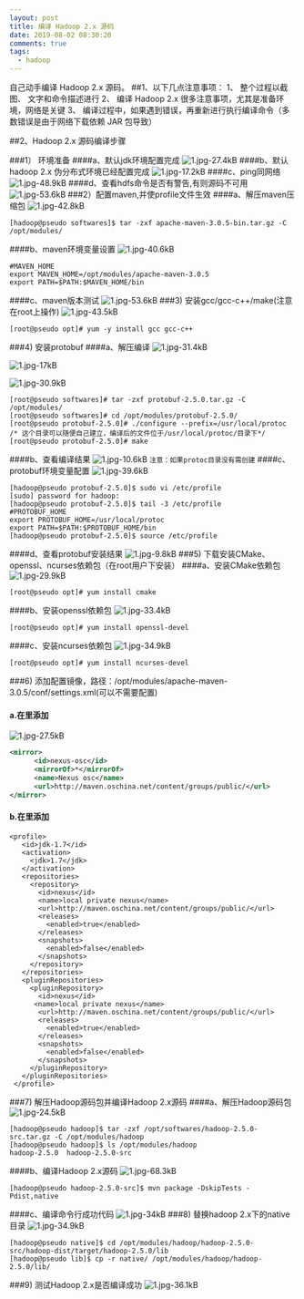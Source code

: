```yaml
---
layout: post
title: 编译 Hadoop 2.x 源码
date: 2019-08-02 08:30:20
comments: true
tags: 
  - hadoop
---
```


自己动手编译 Hadoop 2.x 源码。
##1、以下几点注意事项：
1、 整个过程以截图、 文字和命令描述进行
2、 编译 Hadoop 2.x 很多注意事项，尤其是准备环境，网络是关键
3、 编译过程中，如果遇到错误，再重新进行执行编译命令（多数错误是由于网络下载依赖 JAR 包导致）

##2、Hadoop 2.x 源码编译步骤
<!--more-->
###1） 环境准备
####a、默认jdk环境配置完成
 ![1.jpg-27.4kB][1]
####b、默认hadoop 2.x 伪分布式环境已经配置完成
 ![1.jpg-17.2kB][2]
####c、ping同网络
 ![1.jpg-48.9kB][3]
####d、查看hdfs命令是否有警告,有则源码不可用
 ![1.jpg-53.6kB][4]
###2）配置maven,并使profile文件生效
####a、解压maven压缩包
![1.jpg-42.8kB][5]
```linux
[hadoop@pseudo softwares]$ tar -zxf apache-maven-3.0.5-bin.tar.gz -C /opt/modules/
```
####b、maven环境变量设置
![1.jpg-40.6kB][6]
```linux
#MAVEN_HOME
export MAVEN_HOME=/opt/modules/apache-maven-3.0.5
export PATH=$PATH:$MAVEN_HOME/bin
```
####c、maven版本测试
![1.jpg-53.6kB][7]
###3) 安装gcc/gcc-c++/make(注意在root上操作)
![1.jpg-43.5kB][8]
```linux
[root@pseudo opt]# yum -y install gcc gcc-c++
```
###4) 安装protobuf
####a、解压编译
![1.jpg-31.4kB][9]

![1.jpg-17kB][10]

![1.jpg-30.9kB][11]
```linux
[root@pseudo softwares]# tar -zxf protobuf-2.5.0.tar.gz -C /opt/modules/
[root@pseudo softwares]# cd /opt/modules/protobuf-2.5.0/
[root@pseudo protobuf-2.5.0]# ./configure --prefix=/usr/local/protoc  /* 这个目录可以随便自己建立，编译后的文件位于/usr/local/protoc/目录下*/
[root@pseudo protobuf-2.5.0]# make
```
####b、查看编译结果
![1.jpg-10.6kB][12]
`注意：如果protoc目录没有需创建`
####c、protobuf环境变量配置
![1.jpg-39.6kB][13]
```linux
[hadoop@pseudo protobuf-2.5.0]$ sudo vi /etc/profile
[sudo] password for hadoop: 
[hadoop@pseudo protobuf-2.5.0]$ tail -3 /etc/profile
#PROTOBUF_HOME
export PROTOBUF_HOME=/usr/local/protoc
export PATH=$PATH:$PROTOBUF_HOME/bin
[hadoop@pseudo protobuf-2.5.0]$ source /etc/profile
```
####d、查看protobuf安装结果
![1.jpg-9.8kB][14]
###5) 下载安装CMake、openssl、ncurses依赖包（在root用户下安装）
####a、安装CMake依赖包
![1.jpg-29.9kB][15]
```linux
[root@pseudo opt]# yum install cmake
```
####b、安装openssl依赖包
![1.jpg-33.4kB][16]
```linux
[root@pseudo opt]# yum install openssl-devel
```
####c、安装ncurses依赖包
![1.jpg-34.9kB][17]
```linux
[root@pseudo opt]# yum install ncurses-devel
```
###6) 添加配置镜像，路径：/opt/modules/apache-maven-3.0.5/conf/settings.xml(可以不需要配置)
#### a.在<mirrors></mirros>里添加
![1.jpg-27.5kB][18]
```xml
<mirror>
      <id>nexus-osc</id>
      <mirrorOf>*</mirrorOf>
      <name>Nexus osc</name>
      <url>http://maven.oschina.net/content/groups/public/</url>
</mirror>
```
#### b.在<profiles></profiles>里添加
```linux
<profile>
   <id>jdk-1.7</id>
   <activation>
	 <jdk>1.7</jdk>
   </activation>
   <repositories>
	 <repository>
	   <id>nexus</id>
	   <name>local private nexus</name>
	   <url>http://maven.oschina.net/content/groups/public/</url>
	   <releases>
		 <enabled>true</enabled>
	   </releases>
	   <snapshots>
		 <enabled>false</enabled>
	   </snapshots>
	 </repository>
   </repositories>
   <pluginRepositories>
	 <pluginRepository>
	   <id>nexus</id>
	  <name>local private nexus</name>
	   <url>http://maven.oschina.net/content/groups/public/</url>
	   <releases>
		 <enabled>true</enabled>
	   </releases>
	   <snapshots>
		 <enabled>false</enabled>
	   </snapshots>
	 </pluginRepository>
   </pluginRepositories>
 </profile>
```
###7) 解压Hadoop源码包并编译Hadoop 2.x源码
####a、解压Hadoop源码包
![1.jpg-24.5kB][19]
```linux
[hadoop@pseudo hadoop]$ tar -zxf /opt/softwares/hadoop-2.5.0-src.tar.gz -C /opt/modules/hadoop
[hadoop@pseudo hadoop]$ ls /opt/modules/hadoop
hadoop-2.5.0  hadoop-2.5.0-src
```
####b、编译Hadoop 2.x源码
![1.jpg-68.3kB][20]
```linux
[hadoop@pseudo hadoop-2.5.0-src]$ mvn package -DskipTests -Pdist,native
```
####c、编译命令行成功代码
![1.jpg-34kB][21]
###8) 替换hadoop 2.x下的native目录
![1.jpg-34.9kB][22]
```linxu
[hadoop@pseudo native]$ cd /opt/modules/hadoop/hadoop-2.5.0-src/hadoop-dist/target/hadoop-2.5.0/lib
[hadoop@pseudo lib]$ cp -r native/ /opt/modules/hadoop/hadoop-2.5.0/lib/
```
###9) 测试Hadoop 2.x是否编译成功
![1.jpg-36.1kB][23]


  [1]: http://static.zybuluo.com/myouhao/owgsw51hneusox00u389li4z/1.jpg
  [2]: http://static.zybuluo.com/myouhao/uf2xtjp6fjqf393ats5oqlbu/1.jpg
  [3]: http://static.zybuluo.com/myouhao/r4vuhq91jht12mml58b87mzr/1.jpg
  [4]: http://static.zybuluo.com/myouhao/enxkg101onpas0ek0z4rwa7e/1.jpg
  [5]: http://static.zybuluo.com/myouhao/q31wz1c0w5b8m58frpxbz0pp/1.jpg
  [6]: http://static.zybuluo.com/myouhao/q17gc1b4wxey65u761h64sn0/1.jpg
  [7]: http://static.zybuluo.com/myouhao/g0ag1l254o4non8xykrntpnu/1.jpg
  [8]: http://static.zybuluo.com/myouhao/rmvk7popuix2epta5ujnkohx/1.jpg
  [9]: http://static.zybuluo.com/myouhao/elbwklior40iw74alprmt806/1.jpg
  [10]: http://static.zybuluo.com/myouhao/kkq761t36foieq1uqtuoveov/1.jpg
  [11]: http://static.zybuluo.com/myouhao/eg2w0p5od5gefljs89ubgejv/1.jpg
  [12]: http://static.zybuluo.com/myouhao/kzqqf6c0d7zdqya59qvkepho/1.jpg
  [13]: http://static.zybuluo.com/myouhao/d0eikgd33q7pxpoaf35w670r/1.jpg
  [14]: http://static.zybuluo.com/myouhao/7h8iuqp7eg5v6lm0znyzqbj8/1.jpg
  [15]: http://static.zybuluo.com/myouhao/xuk2npfz4idc2q62z1e5kqq1/1.jpg
  [16]: http://static.zybuluo.com/myouhao/100tjtiqupqd79ofuxruekmf/1.jpg
  [17]: http://static.zybuluo.com/myouhao/prncs90he4q99cgntn05g3zl/1.jpg
  [18]: http://static.zybuluo.com/myouhao/yms420ukf9rx592kosuuzttj/1.jpg
  [19]: http://static.zybuluo.com/myouhao/kf5u3dvpgz90lyc54df1akeh/1.jpg
  [20]: http://static.zybuluo.com/myouhao/jbna89fh4clfvl9oj9hig1bn/1.jpg
  [21]: http://static.zybuluo.com/myouhao/8zvb8hgzi9i8911zg1qz3vq4/1.jpg
  [22]: http://static.zybuluo.com/myouhao/xpe0e36kn8w41641e7tcpgro/1.jpg
  [23]: http://static.zybuluo.com/myouhao/lfwql5hjv6ci3hev9w07g6nr/1.jpg